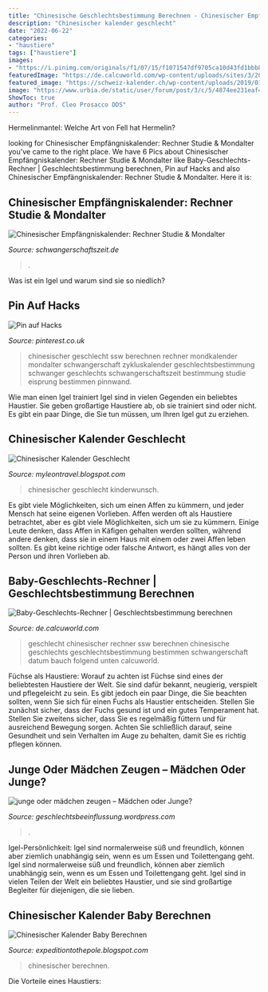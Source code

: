 ```yaml
---
title: "Chinesische Geschlechtsbestimmung Berechnen - Chinesischer Empfängniskalender: Rechner Studie &amp; Mondalter"
description: "Chinesischer kalender geschlecht"
date: "2022-06-22"
categories:
- "haustiere"
tags: ["haustiere"]
images:
- "https://i.pinimg.com/originals/f1/07/15/f1071547df9705ca10d43fd1bbb88c01.jpg"
featuredImage: "https://de.calcuworld.com/wp-content/uploads/sites/3/2013/06/chinkalender-624x227.jpg"
featured_image: "https://schweiz-kalender.ch/wp-content/uploads/2019/01/Chinesischer-Empfaengniskalender-Title.jpg"
image: "https://www.urbia.de/static/user/forum/post/3/c/5/4874ee231eaf40382fea60d3e1ad2.jpg"
ShowToc: true
author: "Prof. Cleo Prosacco DDS"
---
```



Hermelinmantel: Welche Art von Fell hat Hermelin?

	

		
looking for Chinesischer Empfängniskalender: Rechner Studie &amp; Mondalter you've came to the right place. We have 6 Pics about Chinesischer Empfängniskalender: Rechner Studie &amp; Mondalter like Baby-Geschlechts-Rechner | Geschlechtsbestimmung berechnen, Pin auf Hacks and also Chinesischer Empfängniskalender: Rechner Studie &amp; Mondalter. Here it is:
		
    
## Chinesischer Empfängniskalender: Rechner Studie &amp; Mondalter

<img loading=lazy src="https://schwangerschaftszeit.de/wp-content/uploads/2015/05/chinesischer-empfaengniskalender.jpg" onerror="this.onerror=null;this.src='https://tse2.mm.bing.net/th?id=OIP.qay6gmyTTP0gziwTOGhUIwHaFj&amp;pid=15.1';" alt="Chinesischer Empfängniskalender: Rechner Studie &amp; Mondalter">

_Source: schwangerschaftszeit.de_

>. 

	

Was ist ein Igel und warum sind sie so niedlich?

    
## Pin Auf Hacks

<img loading=lazy src="https://i.pinimg.com/originals/f1/07/15/f1071547df9705ca10d43fd1bbb88c01.jpg" onerror="this.onerror=null;this.src='https://tse2.mm.bing.net/th?id=OIP.kAJdY1hQmu38WoKLf3HcewAAAA&amp;pid=15.1';" alt="Pin auf Hacks">

_Source: pinterest.co.uk_

>chinesischer geschlecht ssw berechnen rechner mondkalender mondalter schwangerschaft zykluskalender geschlechtsbestimmung schwanger geschlechts schwangerschaftszeit bestimmung studie eisprung bestimmen pinnwand. 

	

Wie man einen Igel trainiert
Igel sind in vielen Gegenden ein beliebtes Haustier. Sie geben großartige Haustiere ab, ob sie trainiert sind oder nicht. Es gibt ein paar Dinge, die Sie tun müssen, um Ihren Igel gut zu erziehen.

    
## Chinesischer Kalender Geschlecht

<img loading=lazy src="https://www.urbia.de/static/user/forum/post/3/c/5/4874ee231eaf40382fea60d3e1ad2.jpg" onerror="this.onerror=null;this.src='https://tse3.mm.bing.net/th?id=OIP.gr7ptuZ6dFOHH1SJwkdTSQHaNK&amp;pid=15.1';" alt="Chinesischer Kalender Geschlecht">

_Source: myleontravel.blogspot.com_

>chinesischer geschlecht kinderwunsch. 

	

Es gibt viele Möglichkeiten, sich um einen Affen zu kümmern, und jeder Mensch hat seine eigenen Vorlieben.
Affen werden oft als Haustiere betrachtet, aber es gibt viele Möglichkeiten, sich um sie zu kümmern. Einige Leute denken, dass Affen in Käfigen gehalten werden sollten, während andere denken, dass sie in einem Haus mit einem oder zwei Affen leben sollten. Es gibt keine richtige oder falsche Antwort, es hängt alles von der Person und ihren Vorlieben ab.

    
## Baby-Geschlechts-Rechner | Geschlechtsbestimmung Berechnen

<img loading=lazy src="https://de.calcuworld.com/wp-content/uploads/sites/3/2013/06/chinkalender-624x227.jpg" onerror="this.onerror=null;this.src='https://tse3.mm.bing.net/th?id=OIP.Cg1AzG7h-HWLqdm5CWlBngHaCs&amp;pid=15.1';" alt="Baby-Geschlechts-Rechner | Geschlechtsbestimmung berechnen">

_Source: de.calcuworld.com_

>geschlecht chinesischer rechner ssw berechnen chinesische geschlechts geschlechtsbestimmung bestimmen schwangerschaft datum bauch folgend unten calcuworld. 

	

Füchse als Haustiere: Worauf zu achten ist
Füchse sind eines der beliebtesten Haustiere der Welt. Sie sind dafür bekannt, neugierig, verspielt und pflegeleicht zu sein. Es gibt jedoch ein paar Dinge, die Sie beachten sollten, wenn Sie sich für einen Fuchs als Haustier entscheiden. Stellen Sie zunächst sicher, dass der Fuchs gesund ist und ein gutes Temperament hat. Stellen Sie zweitens sicher, dass Sie es regelmäßig füttern und für ausreichend Bewegung sorgen. Achten Sie schließlich darauf, seine Gesundheit und sein Verhalten im Auge zu behalten, damit Sie es richtig pflegen können.

    
## Junge Oder Mädchen Zeugen – Mädchen Oder Junge?

<img loading=lazy src="https://geschlechtsbeeinflussung.files.wordpress.com/2019/09/bild72.jpg?w=768" onerror="this.onerror=null;this.src='https://tse3.mm.bing.net/th?id=OIP.Tunj8UclHcdwVuOi9LKLxwHaFl&amp;pid=15.1';" alt="junge oder mädchen zeugen – Mädchen oder Junge?">

_Source: geschlechtsbeeinflussung.wordpress.com_

>. 

	

Igel-Persönlichkeit: Igel sind normalerweise süß und freundlich, können aber ziemlich unabhängig sein, wenn es um Essen und Toilettengang geht.
Igel sind normalerweise süß und freundlich, können aber ziemlich unabhängig sein, wenn es um Essen und Toilettengang geht. Igel sind in vielen Teilen der Welt ein beliebtes Haustier, und sie sind großartige Begleiter für diejenigen, die sie lieben.

    
## Chinesischer Kalender Baby Berechnen

<img loading=lazy src="https://schweiz-kalender.ch/wp-content/uploads/2019/01/Chinesischer-Empfaengniskalender-Title.jpg" onerror="this.onerror=null;this.src='https://tse4.mm.bing.net/th?id=OIP.QPkXxmcYRWzDaXPFR8f1HAHaEK&amp;pid=15.1';" alt="Chinesischer Kalender Baby Berechnen">

_Source: expeditiontothepole.blogspot.com_

>chinesischer berechnen. 

	

Die Vorteile eines Haustiers:

